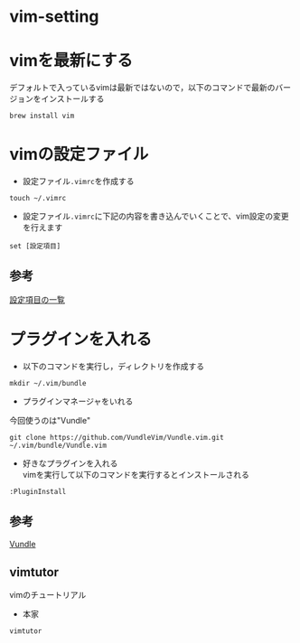 # vim-setting

# vimを最新にする
デフォルトで入っているvimは最新ではないので，以下のコマンドで最新のバージョンをインストールする

```
brew install vim
```

# vimの設定ファイル
- 設定ファイル`.vimrc`を作成する
```
touch ~/.vimrc
```

- 設定ファイル`.vimrc`に下記の内容を書き込んでいくことで、vim設定の変更を行えます
```
set [設定項目]
```

## 参考
[設定項目の一覧](https://lecu1012.com/vim_editer_customize/)


# プラグインを入れる
- 以下のコマンドを実行し，ディレクトリを作成する
```
mkdir ~/.vim/bundle
```
- プラグインマネージャをいれる

今回使うのは"Vundle"
```
git clone https://github.com/VundleVim/Vundle.vim.git ~/.vim/bundle/Vundle.vim
```

- 好きなプラグインを入れる  
vimを実行して以下のコマンドを実行するとインストールされる
```
:PluginInstall
```

## 参考
[Vundle](https://github.com/VundleVim/Vundle.vim)


## vimtutor
vimのチュートリアル  
- 本家
```
vimtutor
```

